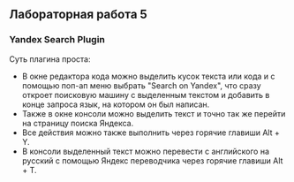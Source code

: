 ## Лабораторная работа 5
### Yandex Search Plugin
Суть плагина проста: 
- В окне редактора кода можно выделить кусок текста или кода и с помощью поп-ап меню выбрать "Search on Yandex", что сразу откроет поисковую машину с выделенным текстом и добавить в конце запроса язык, на котором он был написан.
- Также в окне консоли можно выделить текст и точно так же перейти на страницу поиска Яндекса.
- Все действия можно также выполнить через горячие главиши Alt + Y.
- В консоли выделенный текст можно перевести с английского на русский с помощью Яндекс переводчика через горячие главиши Alt + T.
